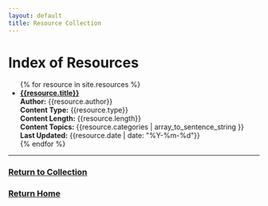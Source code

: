```yaml
---
layout: default
title: Resource Collection
---
```


<body>
  <h1>Index of Resources</h1>
  
  <ul>
    {% for resource in site.resources %}
    <li>
      <a href="{{ site.baseurl | escape }}{{resource.url}}"><b>{{resource.title}}</b></a><br>
      <b>Author:</b> {{resource.author}}<br>
      <b>Content Type:</b> {{resource.type}}<br>
      <b>Content Length:</b> {{resource.length}}<br>
      <b>Content Topics:</b> {{resource.categories | array_to_sentence_string }}<br>
      <b>Last Updated:</b> {{resource.date | date: "%Y-%m-%d"}}<br>
    </li>
    {% endfor %}
  </ul>
</body>

***
### [Return to Collection](https://bafflerbach.github.io/DSM-CORE/resource-collection)
### [Return Home](https://bafflerbach.github.io/DSM-CORE)
